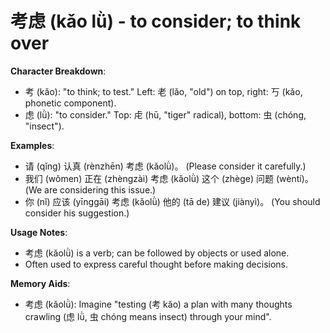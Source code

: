 # **考虑 (kǎo lǜ) - to consider; to think over**

**Character Breakdown**:  
- 考 (kǎo): "to think; to test." Left: 老 (lǎo, "old") on top, right: 丂 (kǎo, phonetic component).  
- 虑 (lǜ): "to consider." Top: 虍 (hū, "tiger" radical), bottom: 虫 (chóng, "insect").

**Examples**:  
- 请 (qǐng) 认真 (rènzhēn) 考虑 (kǎolǜ)。 (Please consider it carefully.)  
- 我们 (wǒmen) 正在 (zhèngzài) 考虑 (kǎolǜ) 这个 (zhège) 问题 (wèntí)。 (We are considering this issue.)  
- 你 (nǐ) 应该 (yīnggāi) 考虑 (kǎolǜ) 他的 (tā de) 建议 (jiànyì)。 (You should consider his suggestion.)

**Usage Notes**:  
- 考虑 (kǎolǜ) is a verb; can be followed by objects or used alone.  
- Often used to express careful thought before making decisions.

**Memory Aids**:  
- 考虑 (kǎolǜ): Imagine "testing (考 kǎo) a plan with many thoughts crawling (虑 lǜ, 虫 chóng means insect) through your mind".